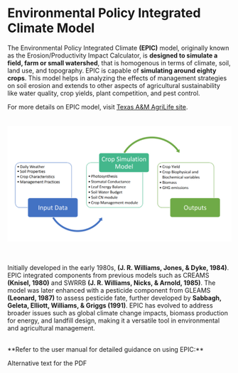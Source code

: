 # Environmental Policy Integrated Climate Model

The Environmental Policy Integrated Climate **(EPIC)** model, originally known as the Erosion/Productivity Impact Calculator, is **designed to simulate a field, farm or small watershed**, that is homogenous in terms of climate, soil, land use, and topography. EPIC is capable of **simulating around eighty crops**. This model helps in analyzing the effects of management strategies on soil erosion and extends to other aspects of agricultural sustainability like water quality, crop yields, plant competition, and pest control.


For more details on EPIC model, visit [Texas A&M AgriLife site](https://epicapex.tamu.edu/about/epic/). 
<br>
<br>
<br>
![EPIC Introduction](./assets/crop.png)
<br>
<br>
<br>

Initially developed in the early 1980s, **(J. R. Williams,
Jones, & Dyke, 1984)**. EPIC integrated components from previous models such as CREAMS **(Knisel, 1980)** and SWRRB **(J. R. Williams, Nicks, & Arnold, 1985)**. The model was later enhanced with a pesticide component from GLEAMS **(Leonard, 1987)** to assess pesticide fate, further developed by **Sabbagh, Geleta, Elliott, Williams, & Griggs (1991)**. EPIC has evolved to address broader issues such as global climate change impacts, biomass production for energy, and landfill design, making it a versatile tool in environmental and agricultural management.

<!-- The EPIC model offers high temporal resolution, simulating agricultural systems on a daily basis over long periods. It features refined algorithms for water quality, nutrient cycling, climate impacts, and atmospheric CO2 effects. This adaptable model evaluates various cropping and management practices to optimize agricultural strategies and calculate erosion costs. -->

<br>
<!-- <br> -->
**Refer to the user manual for detailed guidance on using EPIC:**
<br>
 <!-- [# epic1102-user-manual-2024-01-24.pdf](./epic1102-user-manual-2024-01-24.pdf) -->

<object data="../assets/epic1102-user-manual-2024-01-24.pdf" type="application/pdf" width="101%" height="700px">
  <p>Alternative text for the PDF</p>
</object>
